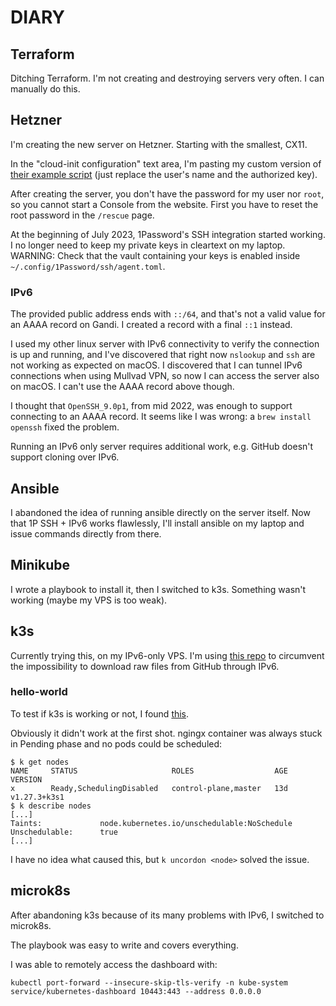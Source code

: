 # DIARY

## Terraform

Ditching Terraform. I'm not creating and destroying servers very often. I can manually do this.

## Hetzner

I'm creating the new server on Hetzner. Starting with the smallest, CX11.

In the "cloud-init configuration" text area, I'm pasting my custom version of [their example script][cloud-init] (just replace the user's name and the authorized key).

After creating the server, you don't have the password for my user nor `root`, so you cannot start a Console from the website.
First you have to reset the root password in the `/rescue` page.

At the beginning of July 2023, 1Password's SSH integration started working.
I no longer need to keep my private keys in cleartext on my laptop.
WARNING: Check that the vault containing your keys is enabled inside `~/.config/1Password/ssh/agent.toml`.

### IPv6

The provided public address ends with `::/64`, and that's not a valid value for an AAAA record on Gandi.
I created a record with a final `::1` instead.

I used my other linux server with IPv6 connectivity to verify the connection is up and running, and I've discovered that right now `nslookup` and `ssh` are not working as expected on macOS.
I discovered that I can tunnel IPv6 connections when using Mullvad VPN, so now I can access the server also on macOS. I can't use the AAAA record above though.

I thought that `OpenSSH_9.0p1`, from mid 2022, was enough to support connecting to an AAAA record. It seems like I was wrong: a `brew install openssh` fixed the problem.

Running an IPv6 only server requires additional work, e.g. GitHub doesn't support cloning over IPv6.

## Ansible

I abandoned the idea of running ansible directly on the server itself.
Now that 1P SSH + IPv6 works flawlessly, I'll install ansible on my laptop and issue commands directly from there.

## Minikube

I wrote a playbook to install it, then I switched to k3s. Something wasn't working (maybe my VPS is too weak).

## k3s

Currently trying this, on my IPv6-only VPS. I'm using [this repo][seguri-static] to circumvent the impossibility to download raw files from GitHub through IPv6.

### hello-world

To test if k3s is working or not, I found [this][k3s-hello-world].

Obviously it didn't work at the first shot. ngingx container was always stuck in Pending phase and no pods could be scheduled:

```
$ k get nodes
NAME     STATUS                     ROLES                  AGE   VERSION
x        Ready,SchedulingDisabled   control-plane,master   13d   v1.27.3+k3s1
$ k describe nodes
[...]
Taints:             node.kubernetes.io/unschedulable:NoSchedule
Unschedulable:      true
[...]
```

I have no idea what caused this, but `k uncordon <node>` solved the issue.

## microk8s

After abandoning k3s because of its many problems with IPv6, I switched to microk8s.

The playbook was easy to write and covers everything.

I was able to remotely access the dashboard with:

```
kubectl port-forward --insecure-skip-tls-verify -n kube-system service/kubernetes-dashboard 10443:443 --address 0.0.0.0
```

[cloud-init]: https://community.hetzner.com/tutorials/basic-cloud-config
[seguri-static]: https://gitlab.com/seguri/static
[k3s-hello-world]: https://www.jeffgeerling.com/blog/2022/quick-hello-world-http-deployment-testing-k3s-and-traefik
